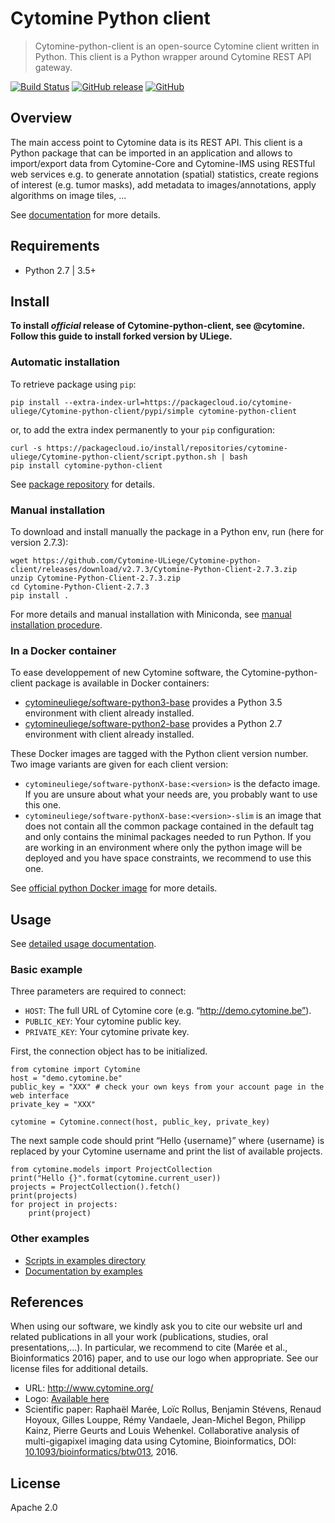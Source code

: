 # Cytomine Python client

> Cytomine-python-client is an open-source Cytomine client written in Python. This client is a Python wrapper around Cytomine REST API gateway.

[![Build Status](https://travis-ci.com/Cytomine-ULiege/Cytomine-python-client.svg?branch=master)](https://travis-ci.com/Cytomine-ULiege/Cytomine-python-client)
[![GitHub release](https://img.shields.io/github/release/Cytomine-ULiege/Cytomine-python-client.svg)](https://github.com/Cytomine-ULiege/Cytomine-python-client/releases)
[![GitHub](https://img.shields.io/github/license/Cytomine-ULiege/Cytomine-python-client.svg)](https://github.com/Cytomine-ULiege/Cytomine-python-client/blob/master/LICENSE)

## Overview

The main access point to Cytomine data is its REST API. This client is a Python package that can be imported in an application and allows to import/export data from Cytomine-Core and Cytomine-IMS using RESTful web services e.g. to generate annotation (spatial) statistics, create regions of interest (e.g. tumor masks), add metadata to images/annotations, apply algorithms on image tiles, ...

See [documentation](http://doc.cytomine.be/display/ALGODOC/%5BDOC%5D+Data+access) for more details.

## Requirements
* Python 2.7 | 3.5+

## Install

**To install *official* release of Cytomine-python-client, see @cytomine. Follow this guide to install forked version by ULiege.** 

### Automatic installation
To retrieve package using `pip`:

    pip install --extra-index-url=https://packagecloud.io/cytomine-uliege/Cytomine-python-client/pypi/simple cytomine-python-client
    
or, to add the extra index permanently to your `pip` configuration:

    curl -s https://packagecloud.io/install/repositories/cytomine-uliege/Cytomine-python-client/script.python.sh | bash
    pip install cytomine-python-client

See [package repository](https://packagecloud.io/cytomine-uliege/Cytomine-python-client) for details.

### Manual installation
To download and install manually the package in a Python env, run (here for version 2.7.3):

    wget https://github.com/Cytomine-ULiege/Cytomine-python-client/releases/download/v2.7.3/Cytomine-Python-Client-2.7.3.zip 
    unzip Cytomine-Python-Client-2.7.3.zip 
    cd Cytomine-Python-Client-2.7.3
    pip install .

For more details and manual installation with Miniconda, see [manual installation procedure](http://doc.cytomine.be/display/ALGODOC/Data+access+using+Python+client#DataaccessusingPythonclient-Installation).

### In a Docker container
To ease developpement of new Cytomine software, the Cytomine-python-client package is available in Docker containers:
* [cytomineuliege/software-python3-base](https://hub.docker.com/r/cytomineuliege/software-python3-base/) provides a Python 3.5 environment with client already installed.
* [cytomineuliege/software-python2-base](https://hub.docker.com/r/cytomineuliege/software-python2-base/) provides a Python 2.7 environment with client already installed.

These Docker images are tagged with the Python client version number. Two image variants are given for each client version:
* `cytomineuliege/software-pythonX-base:<version>` is the defacto image. If you are unsure about what your needs are, you probably want to use this one.
* `cytomineuliege/software-pythonX-base:<version>-slim` is an image that does not contain all the common package contained in the default tag and only contains the minimal packages needed to run Python. If you are working in an environment where only the python image will be deployed and you have space constraints, we recommend to use this one.

See [official python Docker image](https://hub.docker.com/_/python/) for more details.

## Usage

See [detailed usage documentation](http://doc.cytomine.be/display/ALGODOC/Data+access+using+Python+client#DataaccessusingPythonclient-Usage).

### Basic example
Three parameters are required to connect:
* `HOST`: The full URL of Cytomine core (e.g. “http://demo.cytomine.be”).
* `PUBLIC_KEY`: Your cytomine public key.
* `PRIVATE_KEY`: Your cytomine private key. 

First, the connection object has to be initialized.   
    
    from cytomine import Cytomine
    host = "demo.cytomine.be"
    public_key = "XXX" # check your own keys from your account page in the web interface
    private_key = "XXX"
    
    cytomine = Cytomine.connect(host, public_key, private_key)
    
  

The next sample code should print “Hello {username}” where {username} is replaced by your Cytomine username and print the list of available projects.

    from cytomine.models import ProjectCollection
    print("Hello {}".format(cytomine.current_user))
    projects = ProjectCollection().fetch()
    print(projects)
    for project in projects:
        print(project)
        
### Other examples
* [Scripts in examples directory](https://github.com/Cytomine-ULiege/Cytomine-python-client/tree/master/examples)
* [Documentation by examples](http://doc.cytomine.be/display/ALGODOC/Data+access+using+Python+client#DataaccessusingPythonclient-Usage)

## References
When using our software, we kindly ask you to cite our website url and related publications in all your work (publications, studies, oral presentations,...). In particular, we recommend to cite (Marée et al., Bioinformatics 2016) paper, and to use our logo when appropriate. See our license files for additional details.

- URL: http://www.cytomine.org/
- Logo: [Available here](https://cytomine.coop/sites/cytomine.coop/files/inline-images/logo-300-org.png)
- Scientific paper: Raphaël Marée, Loïc Rollus, Benjamin Stévens, Renaud Hoyoux, Gilles Louppe, Rémy Vandaele, Jean-Michel Begon, Philipp Kainz, Pierre Geurts and Louis Wehenkel. Collaborative analysis of multi-gigapixel imaging data using Cytomine, Bioinformatics, DOI: [10.1093/bioinformatics/btw013](http://dx.doi.org/10.1093/bioinformatics/btw013), 2016. 

## License

Apache 2.0
